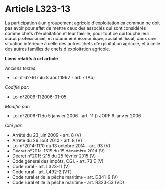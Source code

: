 # Article L323-13

La participation à un groupement agricole d'exploitation en commun ne doit pas avoir pour effet de mettre ceux des associés
qui sont considérés comme chefs d'exploitation et leur famille, pour tout ce qui touche leur statut professionnel, et
notamment économique, social et fiscal, dans une situation inférieure à celle des autres chefs d'exploitation agricole, et à
celle des autres familles de chefs d'exploitation agricole.

**Liens relatifs à cet article**

_Anciens textes_:

  - Loi n°62-917 du 8 août 1962 - art. 7 (Ab)

_Codifié par_:

  - Loi n°2006-11 2006-01-05

_Modifié par_:

  - Loi n°2006-11 du 5 janvier 2006 - art. 11 () JORF 6 janvier 2006

_Cité par_:

  - Arrêté du 23 juin 2009 - art. 8 (V)
  - Arrêté du 26 août 2010 - art. 8 (V)
  - Loi n°2014-1170 du 13 octobre 2014 - art. 93 (V)
  - Décret n°2014-1515 du 15 décembre 2014 (V)
  - Décret n°2015-215 du 25 février 2015 (V)
  - Code général des impôts, CGI. - art. 73 E (V)
  - Code rural - art. L323-11 (V)
  - Code rural - art. L492-2 (VT)
  - Code rural et de la pêche maritime - art. D341-9 (V)
  - Code rural et de la pêche maritime - art. R323-53 (VD)
